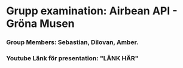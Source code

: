 # Grupp examination: Airbean API - Gröna Musen
### Group Members: Sebastian, Dilovan, Amber.
### Youtube Länk för presentation: "LÄNK HÄR"
